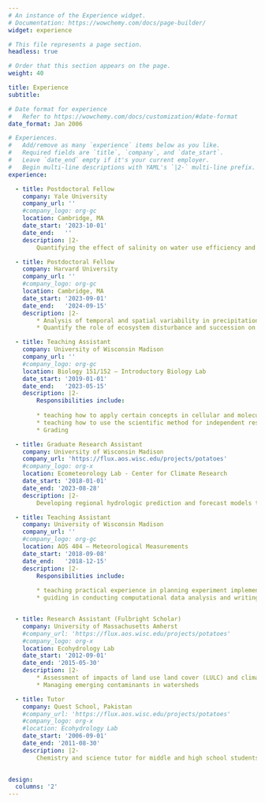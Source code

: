 ```yaml
---
# An instance of the Experience widget.
# Documentation: https://wowchemy.com/docs/page-builder/
widget: experience

# This file represents a page section.
headless: true

# Order that this section appears on the page.
weight: 40

title: Experience
subtitle:

# Date format for experience
#   Refer to https://wowchemy.com/docs/customization/#date-format
date_format: Jan 2006

# Experiences.
#   Add/remove as many `experience` items below as you like.
#   Required fields are `title`, `company`, and `date_start`.
#   Leave `date_end` empty if it's your current employer.
#   Begin multi-line descriptions with YAML's `|2-` multi-line prefix.
experience:

  - title: Postdoctoral Fellow
    company: Yale University
    company_url: ''
    #company_logo: org-gc
    location: Cambridge, MA
    date_start: '2023-10-01'
    date_end:   ''
    description: |2-
        Quantifying the effect of salinity on water use efficiency and carbon use efficiency in coastal ecosystem across the USA 

  - title: Postdoctoral Fellow
    company: Harvard University
    company_url: ''
    #company_logo: org-gc
    location: Cambridge, MA
    date_start: '2023-09-01'
    date_end:   '2024-09-15'
    description: |2-
        * Analysis of temporal and spatial variability in precipitation and streamflow to evaluate the impacts of climate change on eastern USA Forests. 
        * Quantify the role of ecosystem disturbance and succession on vegetation-climate and water coupling.

  - title: Teaching Assistant
    company: University of Wisconsin Madison
    company_url: ''
    #company_logo: org-gc
    location: Biology 151/152 – Introductory Biology Lab
    date_start: '2019-01-01'
    date_end:   '2023-05-15'
    description: |2-
        Responsibilities include:
        
        * teaching how to apply certain concepts in cellular and molecular biology, genetics, evolution, plant physiology, ecology and animal physiology from lectures to carry out experiments
        * teaching how to use the scientific method for independent research projects
        * Grading

  - title: Graduate Research Assistant
    company: University of Wisconsin Madison 
    company_url: 'https://flux.aos.wisc.edu/projects/potatoes'
    #company_logo: org-x
    location: Ecometeorology Lab - Center for Climate Research
    date_start: '2018-01-01'
    date_end: '2023-08-28'
    description: |2-
        Developing regional hydrologic prediction and forecast models to evaluate the role of drought and water withdrawals on regional water use in regions such as the Central Sands, WI.

  - title: Teaching Assistant
    company: University of Wisconsin Madison
    company_url: ''
    #company_logo: org-gc
    location: AOS 404 – Meteorological Measurements
    date_start: '2018-09-08'
    date_end:   '2018-12-15'
    description: |2-
        Responsibilities include:
        
        * teaching practical experience in planning experiment implementation, performing instrument quality control
        * guiding in conducting computational data analysis and writing and presenting meteorological and climatological observations in a team setting


  - title: Research Assistant (Fulbright Scholar)
    company: University of Massachusetts Amherst 
    #company_url: 'https://flux.aos.wisc.edu/projects/potatoes'
    #company_logo: org-x
    location: Ecohydrology Lab 
    date_start: '2012-09-01'
    date_end: '2015-05-30'
    description: |2-
        * Assessment of impacts of land use land cover (LULC) and climate change on water resources in SuAsCo watershed, Massachusetts
        * Managing emerging contaminants in watersheds

  - title: Tutor
    company: Quest School, Pakistan
    #company_url: 'https://flux.aos.wisc.edu/projects/potatoes'
    #company_logo: org-x
    #location: Ecohydrology Lab 
    date_start: '2006-09-01'
    date_end: '2011-08-30'
    description: |2-
        Chemistry and science tutor for middle and high school students 
  

design:
  columns: '2'
---
```

